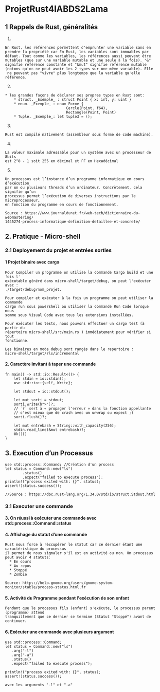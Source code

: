 # ProjetRust4IABDS2Lama

## 1 Rappels de Rust, généralités

1.

```
En Rust, les références permettent d'emprunter une variable sans en 
prendre la propriété car En Rust, les variables sont immuables par 
défaut. Tout comme les variables, les références aussi peuvent être 
mutables (que sur une variable mutable et une seule à la fois). "&" 
signifie référence constante et "&mut" signifie référence mutable 
(notons qu'on ne peut avoir les 2 types sur une même variable). Elle
 ne peuvent pas "vivre" plus longtemps que la variable qu'elle référence.
```

2.

```
* les grandes façons de déclarer ses propres types en Rust sont: 
    * struct. _Exemple_ : struct Point { x: int, y: uint }
    * enum. _Exemple_ : enum Forme {
                            Cercle(Point, f64),
                            Rectangle(Point, Point)
    * Tuple. _Exemple_: let tuple3 = ();
```

3.

```
Rust est compilé nativement (assembleur sous forme de code machine).  
```

4.

```
La valeur maximale adressable pour un système avec un processeur de 8bits 
est 2^8 - 1 soit 255 en décimal et FF en Hexadécimal

```

5.

```
Un processus est l’instance d’un programme informatique en cours d’exécution 
par un ou plusieurs threads d’un ordinateur. Concrètement, cela signifie qu’un 
processus permet l’exécution de diverses instructions par le microprocesseur, 
en fonction du programme en cours de fonctionnement.

Source : https://www.journaldunet.fr/web-tech/dictionnaire-du-webmastering/
1445274-process-informatique-definition-detaillee-et-concrete/
```

## 2. Pratique - Micro-shell

### 2.1 Deployement du projet et entrées sorties

#### 1 Projet binaire avec cargo 

```
Pour Compiler un programme on utilise la commande Cargo build et une fois l'
exécutable généré dans micro-shell/target/debug, on peut l'exécuter avec :
./target/debug/nom_projet.

Pour compiler et exécuter à la fois un programme on peut utiliser la commande 
cargo run sous powershell ou utiliser la commande Run Code lorsque nous
somme sous Visual Code avec tous les extensions installées.

Pour exécuter les tests, nous pouvons effectuer un cargo test (à partir du 
répertoire micro-shell/src/main.rs ) immédiatement pour vérifier si tout 
fonctionne.

Les binaires en mode debug sont rangés dans le repertoire : 
micro-shell/target/rls/incremental

```
#### 2. Caractère invitant à taper une commande

```
fn main() -> std::io::Result<()> {
    let stdin = io::stdin();
    use std::io::{self, Write};

    let stdout = io::stdout();

    let mut sorti = stdout;
    sorti.write(b">")?;
    // `?` sert à « propager l'erreur » dans la fonction appellante
    // c'est mieux que de crash avec un unwrap ou expect ;)
    sorti.flush()?;

    let mut entrebash = String::with_capacity(256);
    stdin.read_line(&mut entrebash)?;
    Ok(())
}
```

## 3. Execution d’un Processus

```
use std::process::Command; //Création d'un process
let status = Command::new("ls")
        .status()
        .expect("failed to execute process");
println!("process exited with: {}", status);
assert!(status.success());
```
```
//Source : https://doc.rust-lang.org/1.34.0/std/io/struct.Stdout.html
```
### 3.1 Executer une commande

#### 3. On réussi à exécuter une commande avec std::process::Command::status

#### 4. Affichage du statut d’une commande
```
Rust nous force à réccupérer le statut car ce dernier étant une caractéristique du processus
il permet de nous signaler s'il est en activité ou non. Un processus peut avoir 4 statuts:
  * En cours
  * Au repos
  * Stoppé
  * Zombie
```
```
Source: https://help.gnome.org/users/gnome-system-monitor/stable/process-status.html.fr
```
#### 5. Activité du Programme pendant l'exécution de son enfant

 ```
 Pendant que le processus fils (enfant) s'exécute, le processus parent (programme) attend
 tranquillement que ce dernier se termine (Statut "Stoppé") avant de continuer.
 ```
 #### 6. Exécuter une commande avec plusieurs argument

 ```
use std::process::Command; 
let status = Command::new("ls")
    .arg("-l")
    .arg("-a")
    .status()
    .expect("failed to execute process");

println!("process exited with: {}", status);
assert!(status.success());

avec les arguments "-l" et "-a"
 ```




